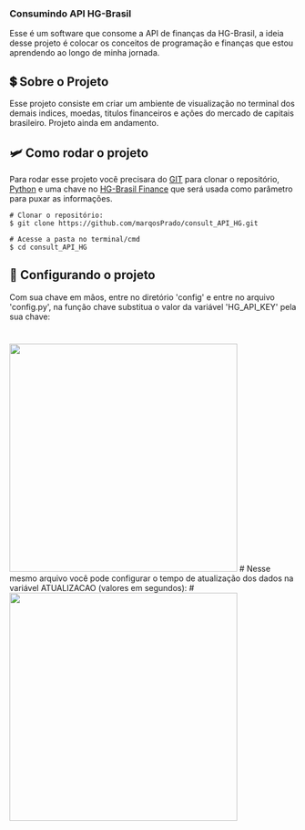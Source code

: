 ### Consumindo API HG-Brasil
Esse é um software que consome a API de finanças da HG-Brasil, a ideia desse projeto é colocar os conceitos de programação e finanças que estou aprendendo ao longo de minha jornada.
## :heavy_dollar_sign: Sobre o Projeto
Esse projeto consiste em criar um ambiente de visualização no terminal dos demais indices, moedas, titulos financeiros e ações do mercado de capitais brasileiro. Projeto ainda em andamento.
## :small_airplane: Como rodar o projeto
Para rodar esse projeto você precisara do <a href="https://git-scm.com/downloads">GIT</a> para clonar o repositório, <a href="https://www.python.org/">Python</a> e uma chave no <a href="https://hgbrasil.com/status/finance">HG-Brasil Finance</a> que será usada como parâmetro para puxar as informações.
```
# Clonar o repositório:
$ git clone https://github.com/marqosPrado/consult_API_HG.git

# Acesse a pasta no terminal/cmd
$ cd consult_API_HG
```
## :key: Configurando o projeto
Com sua chave em mãos, entre no diretório 'config' e entre no arquivo 'config.py', na função chave substitua o valor da variável 'HG_API_KEY' pela sua chave:
# 
<img height=400 weight=400 src="https://raw.githubusercontent.com/marqosPrado/assets/main/consult_api/foto1.png?token=GHSAT0AAAAAAB3GHO7WU6POQPP6AHOVEHYCY3ZI3BA">
# 
Nesse mesmo arquivo você pode configurar o tempo de atualização dos dados na variável ATUALIZACAO (valores em segundos):
# 
<img height=400 weight=400 src="https://raw.githubusercontent.com/marqosPrado/assets/main/consult_api/foto2.png?token=GHSAT0AAAAAAB3GHO7W4PZF7B5MFAHQCW7MY3ZI73Q">
